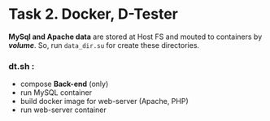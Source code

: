 # Task 2. Docker, D-Tester

**MySql and Apache data** are stored at Host FS and mouted to containers by ***volume***.
So, run `data_dir.su` for create these directories.

### dt.sh :
- compose **Back-end** (only)
- run MySQL container
- build docker image for web-server (Apache, PHP)
- run web-server container

